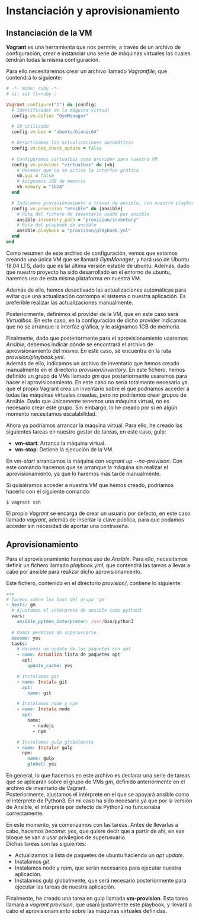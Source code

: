 # Instanciación y aprovisionamiento

## Instanciación de la VM

**Vagrant** es una herramienta que nos permite, a través de un archivo de configuración, crear e instanciar una serie de máquinas virtuales las cuales tendrán todas la misma configuración.

Para ello necesitaremos crear un archivo llamado *Vagrantfile*, que contendrá lo siguiente:

~~~ruby
# -*- mode: ruby -*-
# vi: set ft=ruby :

Vagrant.configure("2") do |config|
  # Identificador de la máquina virtual
  config.vm.define "GymManager"

  # SO utilizado
  config.vm.box = "ubuntu/bionic64"

  # Desactivamos las actualizaciones automáticas
  config.vm.box_check_update = false
  
  # Configuramos virtualbox como provider para nuestra VM
  config.vm.provider "virtualbox" do |vb|
    # Hacemos que no se active la interfaz gráfica
    vb.gui = false
    # Asignamos 1GB de memoria
    vb.memory = "1024"
  end

  # Indicamos provisionamiento a traves de ansible, con nuestro playbook
  config.vm.provision "ansible" do |ansible|
    # Ruta del fichero de inventario usado por ansible
    ansible.inventory_path = "provision/inventory"
    # Ruta del playbook de ansible
    ansible.playbook = "provision/playbook.yml"
  end
end
~~~

Como resumen de este archivo de configuración, vemos que estamos creando una única VM que se llamará *GymManager*, y hará uso de Ubuntu 18.04 LTS, dado que es lal última versión estable de ubuntu. Además, dado que nuestro proyecto ha sido desarrollado en el entorno de ubuntu, haremos uso de esta misma plataforma en nuestra VM.

Además de ello, hemos desactivado las actualizaciones automáticas para evitar que una actualización corrompa el sistema o nuestra aplicación. Es preferible realizar las actualizaciones manualmente.

Posteriormente, definimos el provider de la VM, que en este caso será *Virtualbox*. En este caso, en la configuración de dicho provider indicamos que no se arranque la interfaz gráfica, y le asignamos 1GB de memoria.

Finalmente, dado que posteriormente para el aprovisionamiento usaremos *Ansible*, debemos indicar dónde se encontrará el archivo de aprovisionamiento del mismo. En este caso, se encuentra en la ruta *provision/playbook.yml*.  
Además de ello, indicamos un archivo de inventario que hemos creado manualmente en el directorio *provision/inventory*. En este fichero, hemos definido un grupo de VMs llamado *gm* que posteriormente usaremos para hacer el aprovisionamiento. En este caso no sería totalmente necesario ya que el propio Vagrant crea un inventario sobre el que podríamos acceder a todas las máquinas virtuales creadas, pero no podríamos crear grupos de Ansible. Dado que únicamente tenemos una máquina virtual, no es necesario crear este grupo. Sin embargo, lo he creado por si en algún momento necesitamos escalabilidad.

Ahora ya podríamos arrancar la máquina virtual. Para ello, he creado las siguientes tareas en nuestro gestor de tareas, en este caso, gulp:

- **vm-start**: Arranca la máquina virtual.
- **vm-stop**: Detiene la ejecución de la VM.

En *vm-start* arrancamos la máquina con *vagrant up --no-provision*. Con este comando hacemos que se arranque la máquina sin realizar el aprovisionamiento, ya que lo haremos más tarde manualmente.

Si quisiéramos acceder a nuestra VM que hemos creado, podríamos hacerlo con el siguiente comando:

    $ vagrant ssh

El propio *Vagrant* se encarga de crear un usuario por defecto, en este caso llamado *vagrant*, además de insertar la clave pública, para que podamos acceder sin necesidad de aportar una contraseña.

## Aprovisionamiento

Para el aprovisionamiento haremos uso de *Ansible*. Para ello, necesitamos definir un fichero llamado *playbook.yml*, que contendrá las tareas a llevar a cabo por ansible para realizar dicho aprovisionamiento.

Este fichero, contenido en el directorio *provision/*, contiene lo siguiente:

~~~ruby
---
# Tareas sobre los host del grupo 'gm'
- hosts: gm
  # Ajustamos el intérprete de ansible como python3
  vars:
    ansible_python_interpreter: /usr/bin/python3
  
  # Damos permisos de superusuario
  become: yes
  tasks:
    # Hacemos un update de los paquetes con apt
    - name: Actualiza lista de paquetes apt
      apt:
        update_cache: yes

    # Instalamos git
    - name: Instala git
      apt: 
        name: git

    # Instalamos node y npm
    - name: Instala node
      apt: 
        name:
          - nodejs
          - npm

    # Instalamos gulp globalmente
    - name: Instalar gulp
      npm:
        name: gulp
        global: yes
~~~

En general, lo que hacemos en este archivo es declarar una serie de tareas que se aplicarán sobre el grupo de VMs *gm*, definido anteriormente en el archivo de inventario de Vagrant.  
Posteriormente, ajustamos el intérprete en el que se apoyará ansible como el intérprete de Python3. En mi caso ha sido necesario ya que por la versión de Ansible, el intérprete por defecto de Python2 no funcionaba correctamente.

En este momento, ya comenzamos con las tareas. Antes de llevarlas a cabo, hacemos *become: yes*, que quiere decir que a partir de ahí, en ese bloque se van a usar privilegios de superusuario.  
Dichas tareas son las siguientes:

- Actualizamos la lista de paquetes de ubuntu haciendo un *apt update*.
- Instalamos *git*.
- Instalamos node y npm, que serán necesarios para ejecutar nuestra aplicación.
- Instalamos gulp globalmente, que será necesario posteriormente para ejecutar las tareas de nuestra aplicación.

Finalmente, he creado una tarea en gulp llamada **vm-provision**. Esta tarea llamará a *vagrant provision*, que usará justamente este playbook, y llevará a cabo el aprovisionamiento sobre las máquinas virtuales definidas.
